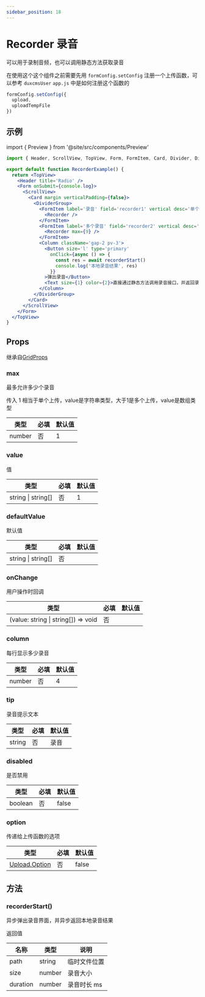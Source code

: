 ```yaml
---
sidebar_position: 18
---
```


# Recorder 录音

可以用于录制音频，也可以调用静态方法获取录音

在使用这个这个组件之前需要先用 `formConfig.setConfig` 注册一个上传函数，可以参考 `duxcmsUser` `app.js` 中是如何注册这个函数的

```js
formConfig.setConfig({
  upload,
  uploadTempFile
})
```

## 示例

import { Preview } from '@site/src/components/Preview'

<Preview name='Recorder' />

```jsx
import { Header, ScrollView, TopView, Form, FormItem, Card, Divider, DividerGroup, Recorder,  recorderStart, Button, Text, Column } from '@/duxuiExample'

export default function RecorderExample() {
  return <TopView>
    <Header title='Radio' />
    <Form onSubmit={console.log}>
      <ScrollView>
        <Card margin verticalPadding={false}>
          <DividerGroup>
            <FormItem label='录音' field='recorder1' vertical desc='单个录音类型为字符串'>
              <Recorder />
            </FormItem>
            <FormItem label='多个录音' field='recorder2' vertical desc='多个录音类型为数组'>
              <Recorder max={9} />
            </FormItem>
            <Column className='gap-2 pv-3'>
              <Button size='l' type='primary'
                onClick={async () => {
                  const res = await recorderStart()
                  console.log('本地录音结果', res)
                }}
              >弹出录音</Button>
              <Text size={1} color={2}>直接通过静态方法调用录音接口，并返回录音结果</Text>
            </Column>
          </DividerGroup>
        </Card>
      </ScrollView>
    </Form>
  </TopView>
}
```

## Props

继承自[GridProps](../layout/Grid#props)

### max

最多允许多少个录音

传入 1 相当于单个上传，value是字符串类型，大于1是多个上传，value是数组类型

| 类型 | 必填 | 默认值 |
| ---- | -------- | ------- |
| number | 否 | 1 |

### value

值

| 类型 | 必填 | 默认值 |
| ---- | -------- | ------- |
| string \| string[] | 否 | 1 |

### defaultValue

默认值

| 类型 | 必填 | 默认值 |
| ---- | -------- | ------- |
| string \| string[] | 否 |  |

### onChange

用户操作时回调

| 类型 | 必填 | 默认值 |
| ---- | -------- | ------- |
| (value: string \| string[]) => void | 否 |  |

### column

每行显示多少录音

| 类型 | 必填 | 默认值 |
| ---- | -------- | ------- |
| number | 否 | 4 |

### tip

录音提示文本

| 类型 | 必填 | 默认值 |
| ---- | -------- | ------- |
| string | 否 | 录音 |

### disabled

是否禁用

| 类型 | 必填 | 默认值 |
| ---- | -------- | ------- |
| boolean | 否 | false |

### option

传递给上传函数的选项

| 类型 | 必填 | 默认值 |
| ---- | -------- | ------- |
| [Upload.Option](/docs/duxapp/utils/net#uploadoption) | 否 | false |

## 方法

### recorderStart()

异步弹出录音界面，并异步返回本地录音结果

返回值

| 名称 | 类型 | 说明 |
| ---- | ---- | ------- |
| path | string | 临时文件位置 |
| size | number | 录音大小 |
| duration | number | 录音时长 ms |